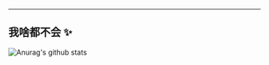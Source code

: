 
***

## 我啥都不会 ✨

![Anurag's github stats](https://github-readme-stats.vercel.app/api?username=TomHaridi&hide_title=true&hide_border=true&show_icons=true&include_all_commits=true&line_height=21&bg_color=0,EC6C6C,FFD479,FFFC79,73FA79&theme=graywhite&locale=cn)
